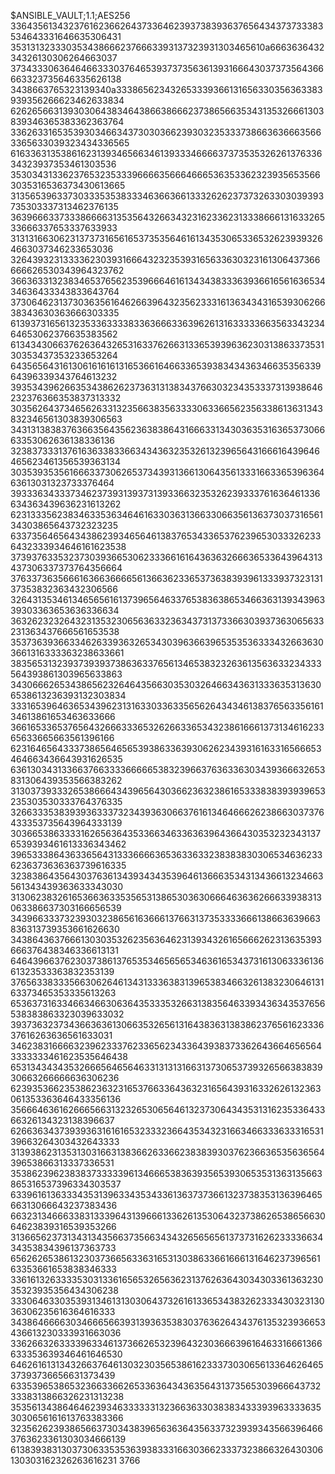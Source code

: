 $ANSIBLE_VAULT;1.1;AES256
33643561343237616236626437336462393738393637656434373733383534643331646635306431
3531313233303534386662376663393137323931303465610a666363643234326130306264663037
37343330636464663330376465393737356361393166643037373564366663323735646335626138
3438663765323139340a333865623432653339366131656330356363383939356266623462633834
62626566313930306438346438663866623738656635343135326661303839346365383362363764
33626331653539303466343730303662393032353337386636366635663365633039323434336565
61633631353861623139346566346139333466663737353532626137633634323937353461303536
35303431336237653235333966663566646665363533623239356535663035316536373430613665
31356539633730333535383334636636613332626237373263303039393735303337313462376135
36396663373338666631353564326634323162336231333866613163326533666337653337633933
31313166306231373731656165373535646161343530653365326239393264663037346233653036
32643932313333623039316664323235393165633630323161306437366666626530343964323762
36636331323834653765623539666461613434383336393661656163653434636433343833643764
37306462313730363561646266396432356233316136343431653930626638343630363666303335
61393731656132353363333833636663363962613163333366356334323464653062376635383562
61343430663762636432653163376266313365393963623031386337353130353437353233653264
64356564316130616161613165366164663365393834343634663535633964396339343764613232
39353439626635343862623736313138343766303234353337313938646232376366353837313332
30356264373465626331323566383563333063366562356338613631343832346561303839306563
34313138383763663564356236383864316663313430363531636537306663353062636138336136
32383733313761636338336634343632353261323965643166616439646465623461356539363134
30353935356166633730626537343931366130643561333166336539636463613031323733376464
39333634333734623739313937313933663235326239333761636461336634363439636231613262
62313335623834633536346461633036313663306635613637303731656134303865643732323235
63373564656434386239346564613837653433653762396530333262336432333934646161623538
37393763353237303936653062333661616436363266636533643964313437306337373764356664
37633736356661636636666561366362336537363839396133393732313137353832363432306566
32643135346134656561613739656463376538363865346636313934396339303363653636336634
36326232326432313532306563633236343731373366303937363065633231363437666561653538
35373639366334626339363265343039636639653535363334326636303661316333363238633661
38356531323937393937386363376561346538323263613563633234333564393861303965633863
34306662653438656232646435663035303264663436313336353136306538613236393132303834
33316539646365343962313163303363356562643434613837656335616134613861653463633666
36616533653765643266633365326266336534323861666137313461623365633665663561396166
62316465643337386564656539386336393062623439316163316566653464663436643931626535
63613034313366376633336666653832396637636336303439366632653831306439353566383262
31303739333265386664343965643036623632386165333838393939653235303530333764376335
32663335383939363337323439363066376161346466626238663037376433353735643964333139
30366538633331626563643533663463363639643664303532323431376539393461613336343462
39653338643633656431333666636536336332383838303065346362336236373636363739616335
32383864356430376361343934343539646136663534313436613234663561343439363633343030
31306238326165366363353565313865303630666463636266633938313063386637303166656539
34396633373239303238656163666137663137353333666138663639663836313739353661626630
34386436376661303035326235636462313934326165666262313635393666376438346336613131
64643966376230373861376535346565653463616534373161306333613661323533363832353139
37656338333566306264613431333638313965383466326138323064613163373465353335613263
65363731633466346630636435333532663138356463393436343537656538383863323039633032
39373632373436636361306635326561316438363138386237656162333637616263636561633031
34623831666632396233376233656234336439383733626436646565643333333461623535646438
65313434343532666564656463313131316631373065373932656638383930663266666636306236
62393536623538623632316537663364363231656439316332626132363061353363646433356136
35666463616266656631323265306564613237306434353131623533643366326134323138396637
62663634373939363161616532333236643534323166346633363331653139663264303432643333
31393862313531303166313836626336623838393037623663653563656439653866313337336531
35386239623838373333396134666538363935653930653531363135663865316537396334303537
63396161363334353139633435343361363737366132373835313639646566313066643237383436
66323134666338313339643139666133626135306432373862653865663064623839316539353266
31366562373134313435663735663434326565656137373162623333663434353834396137363733
65626265386132303736656336316531303863366166613164623739656163353661653838346333
33616132633335303133616565326563623137626364303430336136323035323935356434306238
33306463303539313461313030643732616133653438326233343032313036306235616364616333
34386466663034666566393139363538303763626434376135323936653436613230333931663036
33626632633339633461373662653239643230366639616463316661366633353639346461646530
64626161313432663764613032303565386162333730306561336462646537393736656631373439
63353965386532366336626533636434363564313735653039666437323338313866326231313238
35356134386464623934633333313236636330383834333939633336353030656161613763383366
32356262393865663730343839656363643563373239393435663964663763623361303034666139
61383938313037306335353639383331663036623337323866326430306130303162326263616231
3766

